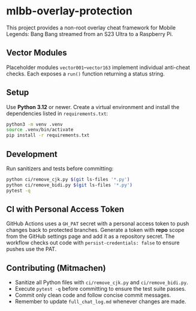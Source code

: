 # mlbb-overlay-protection

This project provides a non-root overlay cheat framework for Mobile Legends: Bang Bang streamed from an S23 Ultra to a Raspberry Pi.

## Vector Modules
Placeholder modules `vector001`–`vector163` implement individual anti-cheat checks. Each exposes a `run()` function returning a status string.

## Setup
Use **Python 3.12** or newer. Create a virtual environment and install the
dependencies listed in `requirements.txt`:

```bash
python3 -m venv .venv
source .venv/bin/activate
pip install -r requirements.txt
```

## Development
Run sanitizers and tests before committing:

```bash
python ci/remove_cjk.py $(git ls-files '*.py')
python ci/remove_bidi.py $(git ls-files '*.py')
pytest -q
```

## CI with Personal Access Token
GitHub Actions uses a `GH_PAT` secret with a personal access token to push
changes back to protected branches. Generate a token with **repo** scope from the
GitHub settings page and add it as a repository secret. The workflow checks out
code with `persist-credentials: false` to ensure pushes use the PAT.

## Contributing (Mitmachen)
* Sanitize all Python files with `ci/remove_cjk.py` and `ci/remove_bidi.py`.
* Execute `pytest -q` before committing to ensure the test suite passes.
* Commit only clean code and follow concise commit messages.
* Remember to update `full_chat_log.md` whenever changes are made.

